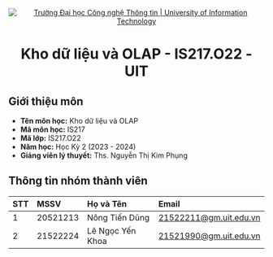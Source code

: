 <p align="center">
  <a href="https://www.uit.edu.vn/" title="Trường Đại học Công nghệ Thông tin" style="border: none;">
    <img src="https://i.imgur.com/WmMnSRt.png" alt="Trường Đại học Công nghệ Thông tin | University of Information Technology">
  </a>
</p>

<h1 align="center"><b>Kho dữ liệu và OLAP - IS217.O22 - UIT</b></h1>

## Giới thiệu môn
-    **Tên môn học:** Kho dữ liệu và OLAP
-    **Mã môn học:** IS217
-    **Mã lớp:** IS217.O22
-    **Năm học:** Học Kỳ 2 (2023 - 2024)
-    **Giảng viên lý thuyết:** Ths. Nguyễn Thị Kim Phụng

## Thông tin nhóm thành viên
| STT | MSSV     | Họ và Tên         | Email                  |
| :-- | :------- | :---------------- | :--------------------- |
| 1   | 20521213 | Nông Tiến Dũng    | 21522211@gm.uit.edu.vn |
| 2   | 21522224 | Lê Ngọc Yến Khoa  | 21521990@gm.uit.edu.vn |

